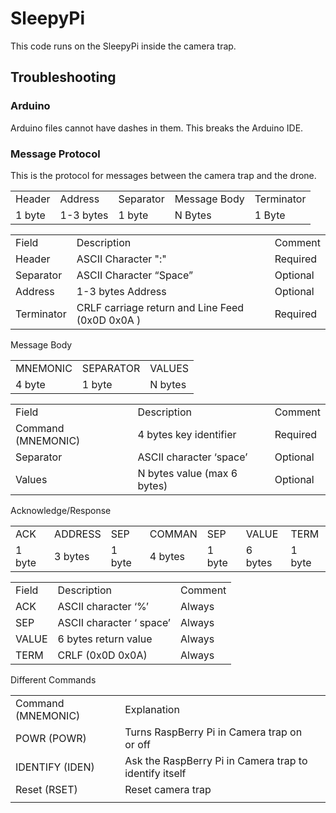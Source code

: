 # SleepyPi
This code runs on the SleepyPi inside the camera trap.

## Troubleshooting

### Arduino
Arduino files cannot have dashes in them. This breaks the Arduino IDE.

### Message Protocol
This is the protocol for messages between the camera trap and the drone.

<table>
  <tr>
    <td>Header</td>
    <td>Address</td>
    <td>Separator</td>
    <td>Message Body</td>
    <td>Terminator</td>
  </tr>
  <tr>
    <td>1 byte</td>
    <td>1-3 bytes</td>
    <td>1 byte</td>
    <td>N Bytes</td>
    <td>1 Byte</td>
  </tr>
</table>


<table>
  <tr>
    <td>Field</td>
    <td>Description</td>
    <td>Comment</td>
  </tr>
  <tr>
    <td>Header</td>
    <td>ASCII Character ":"</td>
    <td>Required</td>
  </tr>
  <tr>
    <td>Separator</td>
    <td>ASCII Character “Space”</td>
    <td>Optional</td>
  </tr>
  <tr>
    <td>Address</td>
    <td>1-3 bytes Address</td>
    <td>Optional</td>
  </tr>
  <tr>
    <td>Terminator</td>
    <td>CRLF carriage return and Line Feed (0x0D 0x0A
)</td>
    <td>Required</td>
  </tr>
</table>


Message Body

<table>
  <tr>
    <td>MNEMONIC</td>
    <td>SEPARATOR</td>
    <td>VALUES</td>
  </tr>
  <tr>
    <td>4 byte</td>
    <td>1 byte</td>
    <td>N bytes</td>
  </tr>
</table>


<table>
  <tr>
    <td>Field</td>
    <td>Description</td>
    <td>Comment</td>
  </tr>
  <tr>
    <td>Command (MNEMONIC)</td>
    <td>4 bytes key identifier</td>
    <td>Required</td>
  </tr>
  <tr>
    <td>Separator</td>
    <td>ASCII character ‘space’</td>
    <td>Optional</td>
  </tr>
  <tr>
    <td>Values</td>
    <td>N bytes value (max 6 bytes)</td>
    <td>Optional</td>
  </tr>
</table>


Acknowledge/Response

<table>
  <tr>
    <td>ACK </td>
    <td>ADDRESS</td>
    <td>SEP</td>
    <td>COMMAN</td>
    <td>SEP</td>
    <td>VALUE</td>
    <td>TERM</td>
  </tr>
  <tr>
    <td>1 byte</td>
    <td>3 bytes</td>
    <td>1 byte</td>
    <td>4 bytes</td>
    <td>1 byte</td>
    <td>6 bytes</td>
    <td>1 byte</td>
  </tr>
</table>


<table>
  <tr>
    <td>Field</td>
    <td>Description</td>
    <td>Comment</td>
  </tr>
  <tr>
    <td>ACK</td>
    <td>ASCII character ‘%’</td>
    <td>Always</td>
  </tr>
  <tr>
    <td>SEP</td>
    <td>ASCII character ‘ space’</td>
    <td>Always</td>
  </tr>
  <tr>
    <td>VALUE</td>
    <td>6 bytes return value</td>
    <td>Always</td>
  </tr>
  <tr>
    <td>TERM</td>
    <td>CRLF (0x0D 0x0A)</td>
    <td>Always</td>
  </tr>
</table>


Different Commands

<table>
  <tr>
    <td>Command (MNEMONIC)</td>
    <td>Explanation</td>
    <td></td>
  </tr>
  <tr>
    <td>POWR (POWR)</td>
    <td>Turns RaspBerry Pi in Camera trap on or off</td>
    <td></td>
  </tr>
  <tr>
    <td>IDENTIFY (IDEN)</td>
    <td>Ask the RaspBerry Pi in Camera trap to identify itself</td>
    <td></td>
  </tr>
  <tr>
    <td>Reset (RSET)</td>
    <td>Reset camera trap</td>
    <td></td>
  </tr>
  <tr>
    <td></td>
    <td></td>
    <td></td>
  </tr>
</table>
